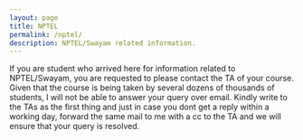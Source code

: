 ```yaml
---
layout: page
title: NPTEL
permalink: /nptel/
description: NPTEL/Swayam related information.
---
```


If you are student who arrived here for information related to NPTEL/Swayam, you are requested to please contact the TA of your course. 
Given that the course is being taken by several dozens of thousands of students, I will not be able to answer your query over email. Kindly write to the TAs as the first thing and just in case you dont get a reply within a working day, forward the same mail to me with a cc to the TA and we will ensure that your query is resolved. 
